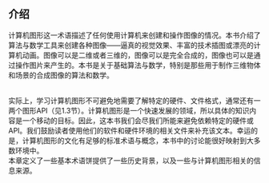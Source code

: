 <h2 id="1">介绍</h2>

计算机图形这一术语描述了任何使用计算机来创建和操作图像的情况。本书介绍了算法与数学工具来创建各种图像——逼真的视觉效果、丰富的技术插图或漂亮的计算机动画。图像可以是二维或者三维的，图像可以是完全合成的，图像也可以是通过操作图片来产生的。本书是关于基础算法与数学，特别是那些用于制作三维物体和场景的合成图像的算法和数学。

<br/>
实际上，学习计算机图形不可避免地需要了解特定的硬件、文件格式，通常还有一两个图形API（见1.3节）。计算机图形是一个快速发展的领域，所以具体的知识内容是一个移动的目标。因此，这本书我们会尽我们所能来避免依赖特定的硬件或API。我们鼓励读者使用他们的软件和硬件环境的相关文件来补充该文本。幸运的是，计算机图形的文化有足够的标准术语与概念，本书中的讨论能很好映射到大多数环境中。

<br/>
本章定义了一些基本术语饼提供了一些历史背景，以及一些与计算机图形相关的信息来源。
<br/>